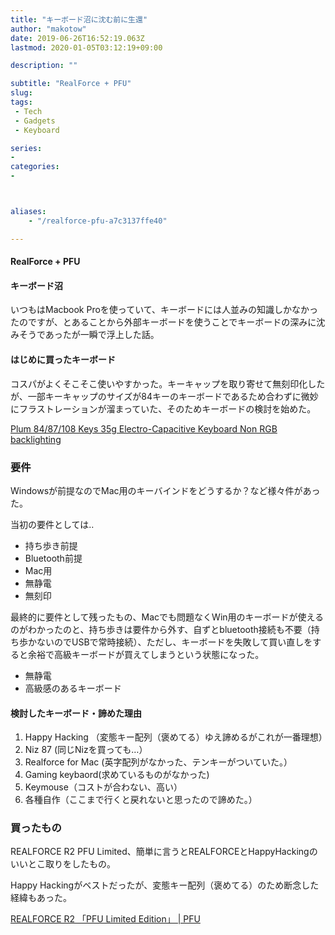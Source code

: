 ```yaml
---
title: "キーボード沼に沈む前に生還"
author: "makotow"
date: 2019-06-26T16:52:19.063Z
lastmod: 2020-01-05T03:12:19+09:00

description: ""

subtitle: "RealForce + PFU"
slug: 
tags:
 - Tech
 - Gadgets
 - Keyboard

series:
-
categories:
-



aliases:
    - "/realforce-pfu-a7c3137ffe40"

---
```


#### RealForce + PFU

#### キーボード沼

いつもはMacbook Proを使っていて、キーボードには人並みの知識しかなかったのですが、とあることから外部キーボードを使うことでキーボードの深みに沈みそうであったが一瞬で浮上した話。

#### はじめに買ったキーボード

コスパがよくそこそこ使いやすかった。キーキャップを取り寄せて無刻印化したが、一部キーキャップのサイズが84キーのキーボードであるため合わずに微妙にフラストレーションが溜まっていた、そのためキーボードの検討を始めた。

[Plum 84/87/108 Keys 35g Electro-Capacitive Keyboard Non RGB backlighting](https://www.nizkeyboard.com/product/plum-8487108-keys-35g-electro-capacitive-keyboard-non-rgb-backlighting/)


### 要件

Windowsが前提なのでMac用のキーバインドをどうするか？など様々件があった。

当初の要件としては‥

*   持ち歩き前提
*   Bluetooth前提
*   Mac用
*   無静電
*   無刻印

最終的に要件として残ったもの、Macでも問題なくWin用のキーボードが使えるのがわかったのと、持ち歩きは要件から外す、自ずとbluetooth接続も不要（持ち歩かないのでUSBで常時接続）、ただし、キーボードを失敗して買い直しをすると余裕で高級キーボードが買えてしまうという状態になった。

*   無静電
*   高級感のあるキーボード

#### 検討したキーボード・諦めた理由

1.  Happy Hacking （変態キー配列（褒めてる）ゆえ諦めるがこれが一番理想）
2.  Niz 87 (同じNizを買っても…）
3.  Realforce for Mac (英字配列がなかった、テンキーがついていた。）
4.  Gaming keybaord(求めているものがなかった)
5.  Keymouse（コストが合わない、高い）
6.  各種自作（ここまで行くと戻れないと思ったので諦めた。）

### 買ったもの

REALFORCE R2 PFU Limited、簡単に言うとREALFORCEとHappyHackingのいいとこ取りをしたもの。

Happy Hackingがベストだったが、変態キー配列（褒めてる）のため断念した経緯もあった。

[REALFORCE R2 「PFU Limited Edition」 | PFU](https://www.pfu.fujitsu.com/rfkeyboard/)
